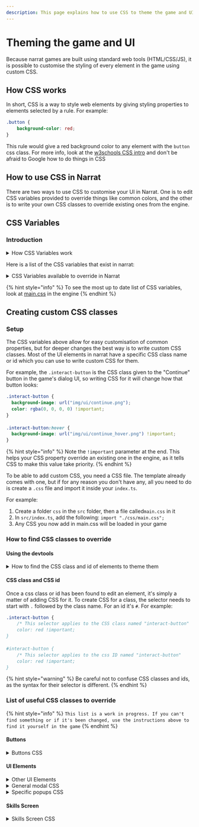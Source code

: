 ```yaml
---
description: This page explains how to use CSS to theme the game and UI
---
```


# Theming the game and UI

Because narrat games are built using standard web tools (HTML/CSS/JS), it is possible to customise the styling of every element in the game using custom CSS.

## How CSS works

In short, CSS is a way to style web elements by giving styling properties to elements selected by a rule. For example:

```css
.button {
    background-color: red;
}
```

This rule would give a red background color to any element with the `button` css class. For more info, look at the [w3schools CSS intro](https://www.w3schools.com/css/css\_intro.asp) and don't be afraid to Google how to do things in CSS

## How to use CSS in Narrat

There are two ways to use CSS to customise your UI in Narrat. One is to edit CSS variables provided to override things like common colors, and the other is to write your own CSS classes to override existing ones from the engine.

## CSS Variables

### Introduction

<details>

<summary>How CSS Variables work</summary>

A CSS variable is simply a CSS property value stored in a variable. This allows the user to reuse that variable in multiple places. Using variables for common colors, sizes, backgrounds or others can combine into an easy to edit theme. For example, here's some of the default CSS in Narrat:

```css
:root {
  --text-color: #d9e1f2;
  --light-1: hsl(210, 30%, 40%);
  --light-2: hsl(255, 30%, 50%);
  --light-background: linear-gradient(to right, var(--light-1), var(--light-2));
}

.button {
  background: var(--light-background);
  color: var(--text-color);
}

.input {
  background: var(--light-background);
  color: var(--text-color);
}
```

The CSS code above creates some variables to store specific colors, and those colors are then reused in various CSS classes. This means changing the value of `--text-color` will apply the change to all CSS using it



</details>

Here is a list of the CSS variables that exist in narrat:

<details>

<summary>CSS Variables available to override in Narrat</summary>

```css
:root {
  --bg-color: #131720;
  --text-color: #d9e1f2;
  --primary: hsl(255, 30%, 55%);
  --focus: hsl(210, 90%, 50%);
  --secondary: #42b983;
  --border-color: hsla(0, 0%, 100%, 0.2);
  --light-1: hsl(210, 30%, 40%);
  --light-2: hsl(255, 30%, 50%);
  --light-background: linear-gradient(to right, var(--light-1), var(--light-2));
  --shadow-1: hsla(236, 50%, 50%, 0.3);
  --shadow-2: hsla(236, 50%, 50%, 0.4);
  --hud-background: rgba(0, 0, 0, 0.4);
  --hud-text-color: var(--text-color);
  --notifications-bg: darkslateblue;

  --skills-text-background: rgba(0, 0, 0, 0.5);
  --skills-text-color: var(--text-color);
  --skills-level-background: rgba(0, 0, 0, 0.5);
  --skills-level-color: orange;
  --skills-xp-bar-height: 40px;

  --skill-check-name-color: orange;
  --skill-check-difficulty: orange;
  --skill-check-success: green;
  --skill-check-failed: red;
  --skill-check-color: orange;

  --dialog-choice-color: orange;
  --dialog-choice-hover-color: var(--text-color);
}
```

</details>

{% hint style="info" %}
To see the most up to date list of CSS variables, look at  [main.css](https://github.com/liana-pigeot/narrat/blob/main/src/sass/main.css#L6) in the engine
{% endhint %}

## Creating custom CSS classes

### Setup

The CSS variables above allow for easy customisation of common properties, but for deeper changes the best way is to write custom CSS classes. Most of the UI elements in narrat have a specific CSS class name or id which you can use to write custom CSS for them.

For example, the `.interact-button` is the CSS class given to the "Continue" button in the game's dialog UI, so writing CSS for it will change how that button looks:

```css
.interact-button {
  background-image: url("img/ui/continue.png");
  color: rgba(0, 0, 0, 0) !important;
}

.interact-button:hover {
  background-image: url("img/ui/continue_hover.png") !important;
}
```

{% hint style="info" %}
Note the `!important` parameter at the end. This helps your CSS property override an existing one in the engine, as it tells CSS to make this value take priority.
{% endhint %}

To be able to add custom CSS, you need a CSS file. The template already comes with one, but if for any reason you don't have any, all you need to do is create a `.css` file and import it inside your `index.ts`.

For example:

1. Create a folder `css` in the `src` folder, then a file called`main.css` in it
2. In `src/index.ts`, add the following: `import "./css/main.css";`
3. Any CSS you now add in main.css will be loaded in your game

### How to find CSS classes to override

#### Using the devtools

<details>

<summary>How to find the CSS class and id of elements to theme them</summary>

The easiest way to find a CSS class name or id to override for theming a game is to use the browser inspector (right-click -> inspect on Chrome or Firefox).

<img src="../.gitbook/assets/image (11).png" alt="" data-size="original">

The devtools have a list of all the elements on the page in the elements tab (bottom left in the screenshot). This tool shows a tree view of all the DOM elements that constitute a web page (the narrat UI is made of DOM elements)Available CSS classes to override

![](<../.gitbook/assets/image (31) (1).png>)

Clicking on the arrow icon in the top left of the devtools opens a "picker" tool that allows clicking anywhere on the page to select an element in the elements view of the devtools. This makes it very easy to browse and find elements on a page.

Finding the css class or id for an element is then just a matter of looking at what's in the HTML for that element in the devtools after finding it with the picker:

![](<../.gitbook/assets/image (18).png>)

![](<../.gitbook/assets/image (30).png>)

Hovering elements in the elements tab also highlights them on the page.

The `class` property in an element is the CSS class name. Some elements also have an `id` property, which is the CSS id.



</details>

#### CSS class and CSS id

Once a css class or id has been found to edit an element, it's simply a matter of adding CSS for it. To create CSS for a class, the selector needs to start with `.` followed by the class name. For an id it's `#`. For example:

```css
.interact-button {
    /* This selector applies to the CSS class named "interact-button"
    color: red !important; 
}

#interact-button {
    /* This selector applies to the css ID named "interact-button"
    color: red !important; 
}
```

{% hint style="warning" %}
Be careful not to confuse CSS classes and ids, as the syntax for their selector is different.
{% endhint %}

### List of useful CSS classes to override

{% hint style="info" %}
`This list is a work in progress. If you can't find something or if it's been changed, use the instructions above to find it yourself in the game`
{% endhint %}

#### Buttons

<details>

<summary>Buttons CSS</summary>

`.button`: Generic base class applied to all buttons

![](<../.gitbook/assets/image (34).png>)

`.interact-button`: The "Continue" button during dialogue

![](<../.gitbook/assets/image (25).png>)

`.dialog-choice`: The selectable choices in the dialogue

![](<../.gitbook/assets/image (22).png>)

`.menu-button`: The two "start game" and "continue game" buttons

`.start-button`

![](<../.gitbook/assets/image (13).png>)

`.continue-button`

![](<../.gitbook/assets/image (29).png>)

</details>

#### UI Elements

<details>

<summary>Other UI Elements</summary>

.dialog-container: Contains all the dialog

![](<../.gitbook/assets/image (27).png>)

.dialog: The entire right-side box of the screen that is scrollable with all the dialog in it

![](<../.gitbook/assets/image (20).png>)

.menu-container

![](<../.gitbook/assets/image (4).png>)

\#menu-button (note that it's an id and not a class)

![](<../.gitbook/assets/image (33).png>)

\#skills-menu-button

![](<../.gitbook/assets/image (26).png>)

</details>

<details>

<summary>General modal CSS</summary>

.modal-mask: The half-opaque overlay on the page when a modal is open

![](<../.gitbook/assets/image (28).png>)

.modal-container: The container class for all modals

![](<../.gitbook/assets/image (10).png>)

.modal-header

![](<../.gitbook/assets/image (19).png>)

.close-button: The button to close modals

![](<../.gitbook/assets/image (9).png>)

.modal-body

![](<../.gitbook/assets/image (16).png>)

.modal-footer: There's a footer space that is currently unused in modals

![](<../.gitbook/assets/image (7) (1).png>)

</details>

<details>

<summary>Specific popups CSS</summary>

Each modal in the game has its own CSS class applied to the `modal-container` to allow overriding things like width/height on a per-screen basis.

.menu-modal

![](<../.gitbook/assets/image (17).png>)

.skills-modal

![](<../.gitbook/assets/image (35).png>)



</details>

#### Skills Screen

<details>

<summary>Skills Screen CSS</summary>

.skills-container

![](<../.gitbook/assets/image (14).png>)

One thing worth knowing is the `.skills-container` class in the skills screen uses [CSS grid](https://learncssgrid.com/). To change how many columns there are per row, overriding the `grid-template-columns` works. For example:

```css
.skills-container {
    grid-template-columns: repeat(4, 1fr); /* The first number in repeat is the number of desired columbns */
    grid-gap: 30px 30px; /* Space between elements */
}
```

.skill-display: The individual tile for a skill

![](<../.gitbook/assets/image (32).png>)

.skill-title

![](<../.gitbook/assets/image (12).png>)

.skill-xp-container and .skill-xp-bar: skill-xp-container is the background of the xp progress bar, whereas skill-xp-bar is the inner bar that gets filled depending on the amount of xp

.skill-xp-text is also the text of the xp

![](<../.gitbook/assets/image (21).png>)

.skill-level

![](<../.gitbook/assets/image (24).png>)





</details>





